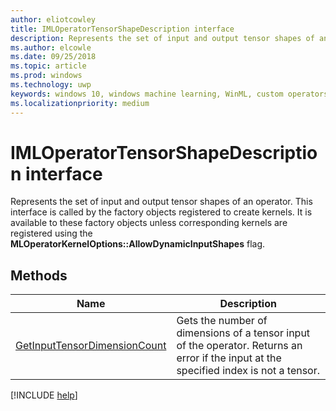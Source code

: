 ```yaml
---
author: eliotcowley
title: IMLOperatorTensorShapeDescription interface
description: Represents the set of input and output tensor shapes of an operator.
ms.author: elcowle
ms.date: 09/25/2018
ms.topic: article
ms.prod: windows
ms.technology: uwp
keywords: windows 10, windows machine learning, WinML, custom operators, IMLOperatorTensorShapeDescription
ms.localizationpriority: medium
---
```


# IMLOperatorTensorShapeDescription interface

Represents the set of input and output tensor shapes of an operator. This interface is called by the factory objects registered to create kernels. It is available to these factory objects unless corresponding kernels are registered using the **MLOperatorKernelOptions::AllowDynamicInputShapes** flag.

## Methods

| Name | Description |
|------|-------------|
| [GetInputTensorDimensionCount](IMLOperatorTensorShapeDescription_GetInputTensorDimensionCount.md) | Gets the number of dimensions of a tensor input of the operator. Returns an error if the input at the specified index is not a tensor. |

[!INCLUDE [help](../includes/get-help.md)]